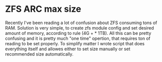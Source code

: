 # ZFS ARC max size
Recently I've been reading a lot of confusion about ZFS consuming tons of RAM. 
Solution is very simple, to create zfs module config and set desired amount of memory, according to rule (4G + <pools TB amount> * 1TB).
All this can be pretty confusing and it is pretty much "one time" opertion, that requires ton of reading to be set properly.
To simplify matter I wrote script that does everything itself and allowes either to set size manually or set recommended size automatically.

